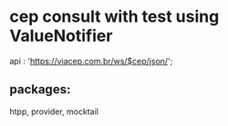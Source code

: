 # cep consult with test using ValueNotifier

api : 'https://viacep.com.br/ws/$cep/json/';

## packages: 
htpp, provider, mocktail
